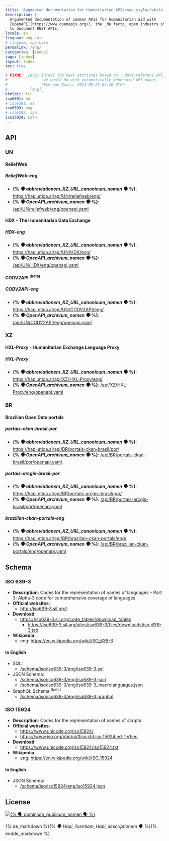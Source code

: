 ```yaml
---
title: 'Augmented documentation for Humanitarian APIs<sup style="white-space: nowrap;">(👩‍🔬<em>alpha</em>👨‍🔬)</sup>'
description: |
  Argumented documentation of common APIs for humanitarian aid with
  [OpenAPI](https://www.openapis.org/), the _de facto_ open industry standard
  to document REST APIs.
locale: en
linguam: eng-Latn
# linguam: spa-Latn
permalink: /eng/
categories: [index]
tags: [index]
layout: index
toc: true

# FIXME: _[eng] Inject the next attriutes based on  _data/referens.yml, like
#                we would do with automatically generated API pages.
#               (Emerson Rocha, 2021-05-25 04:30 UTC)
#          [eng]_
htmldir: ltr
iso6391: en
# iso6391: es
iso6393: eng
# iso6393: spa
iso15924: Latn
---
```


## API

### UN

#### ReliefWeb
<!--
- **Wikipedia**:
  - eng: <https://en.wikipedia.org/wiki/ReliefWeb>
-->


##### ReliefWeb-eng
- **{% _🗣️ abbreviationem_XZ_URL_canonicum_nomen 🗣️_ %}**: <https://hapi.etica.ai/api/UN/reliefweb/eng/>
- **{% _🗣️ OpenAPI_archivum_nomen 🗣️_ %}**: [/api/UN/reliefweb/eng/openapi.yaml](/api/UN/reliefweb/eng/openapi.yaml)

#### HDX - The Humanitarian Data Exchange

##### HDX-eng
- **{% _🗣️ abbreviationem_XZ_URL_canonicum_nomen 🗣️_ %}**: <https://hapi.etica.ai/api/UN/HDX/eng/>
- **{% _🗣️ OpenAPI_archivum_nomen 🗣️_ %}**: [/api/UN/HDX/eng/openapi.yaml](/api/UN/HDX/eng/openapi.yaml)

#### CODV2API <sup>(beta)</sup>

##### CODV2API-eng
- **{% _🗣️ abbreviationem_XZ_URL_canonicum_nomen 🗣️_ %}**: <https://hapi.etica.ai/api/UN/CODV2API/eng/>
- **{% _🗣️ OpenAPI_archivum_nomen 🗣️_ %}**: [/api/UN/CODV2API/eng/openapi.yaml](/api/UN/CODV2API/eng/openapi.yaml)

### XZ

#### HXL-Proxy - Humanitarian Exchange Language Proxy

##### HXL-Proxy
- **{% _🗣️ abbreviationem_XZ_URL_canonicum_nomen 🗣️_ %}**: <https://hapi.etica.ai/api/XZ/HXL-Proxy/eng/>
- **{% _🗣️ OpenAPI_archivum_nomen 🗣️_ %}**: [/api/XZ/HXL-Proxy/eng/openapi.yaml](/api/XZ/HXL-Proxy/eng/openapi.yaml)

### BR

#### Brazilian Open Data portals

##### portais-ckan-brasil-por

- **{% _🗣️ abbreviationem_XZ_URL_canonicum_nomen 🗣️_ %}**: <https://hapi.etica.ai/api/BR/portais-ckan-brasil/por/>
- **{% _🗣️ OpenAPI_archivum_nomen 🗣️_ %}**: [/api/BR/portais-ckan-brasil/por/openapi.yaml](/api/BR/portais-ckan-brasil/por/openapi.yaml)

##### portais-arcgis-brasil-por

- **{% _🗣️ abbreviationem_XZ_URL_canonicum_nomen 🗣️_ %}**: <https://hapi.etica.ai/api/BR/portais-arcgis-brasil/por/>
- **{% _🗣️ OpenAPI_archivum_nomen 🗣️_ %}**: [/api/BR/portais-arcgis-brasil/por/openapi.yaml](/api/BR/portais-arcgis-brasil/por/openapi.yaml)


##### brazilian-ckan-portals-eng

- **{% _🗣️ abbreviationem_XZ_URL_canonicum_nomen 🗣️_ %}**: <https://hapi.etica.ai/api/BR/brazilian-ckan-portals/eng/>
- **{% _🗣️ OpenAPI_archivum_nomen 🗣️_ %}**: [/api/BR/brazilian-ckan-portals/eng/openapi.yaml](/api/BR/brazilian-ckan-portals/eng/openapi.yaml)

## Schema

### ISO 639-3
- **Description**: Codes for the representation of names of languages –
  Part 3: Alpha-3 code for comprehensive coverage of languages
- **Official websites**:
  - <http://iso639-3.sil.org/>
- **Download**:
  - <https://iso639-3.sil.org/code_tables/download_tables>
    - <https://iso639-3.sil.org/sites/iso639-3/files/downloads/iso-639-3.tab>
- **Wikipedia**:
  - eng: <https://en.wikipedia.org/wiki/ISO_639-3>

#### In English
- SQL:
  - [/schema/iso/iso639-3/eng/iso639-3.sql](/schema/iso/iso639-3/eng/iso639-3.sql)
- JSON Schema:
  - [/schema/iso/iso639-3/eng/iso639-3.json](/schema/iso/iso639-3/eng/iso639-3.json)
  - [/schema/iso/iso639-3/eng/iso639-3_macrolanguages.json](/schema/iso/iso639-3/eng/iso639-3_macrolanguages.json)
- GraphQL Schema <sup>(beta)</sup>
  - [/schema/iso/iso639-3/eng/iso639-3.graphql](/schema/iso/iso639-3/eng/iso639-3.graphql)

### ISO 15924
- **Description**: Codes for the representation of names of scripts
- **Official websites**:
  - <https://www.unicode.org/iso15924/>
  - <https://www.iso.org/obp/ui/#iso:std:iso:15924:ed-1:v1:en>
- **Download**:
  - <https://www.unicode.org/iso15924/iso15924.txt>
- **Wikipedia**
  - eng: <https://en.wikipedia.org/wiki/ISO_15924>

#### In English

- JSON Schema:
  - [/schema/iso/iso15924/eng/iso15924.json](/schema/iso/iso15924/eng/iso15924.json)

<!--
## Systema

### OpenAPI
- **OpenAPI Specification**: <https://spec.openapis.org/oas/v3.0.3>
- **OpenAPI.Tools** <https://openapi.tools/>

#### Online editors
- <https://editor.swagger.io/>
- <https://editor.swagger.io/?url=https://example.org/myfile.yaml>

-->

## License

[![{% _🗣️ dominium_publicum_nomen 🗣️_ %}](https://i.creativecommons.org/p/zero/1.0/88x31.png)](https://unlicense.org/)

{% de_markdown %}{% _🗣️ Hapi_licentiam_Hapi_descriptionem 🗣️_ %}{% endde_markdown %}
